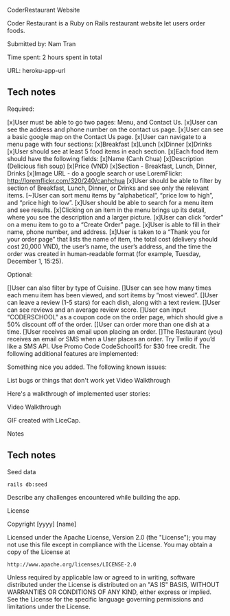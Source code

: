 CoderRestaurant Website

Coder Restaurant is a Ruby on Rails restaurant website let users order foods.

Submitted by: Nam Tran

Time spent: 2 hours spent in total

URL: heroku-app-url

## Tech notes

Required:

 [x]User must be able to go two pages: Menu, and Contact Us.
 [x]User can see the address and phone number on the contact us page.
 [x]User can see a basic google map on the Contact Us page.
 [x]User can navigate to a menu page with four sections:
     [x]Breakfast
     [x]Lunch
     [x]Dinner
     [x]Drinks
 [x]User should see at least 5 food items in each section.
 [x]Each food item should have the following fields:
     [x]Name (Canh Chua)
     [x]Description (Delicious fish soup)
     [x]Price (VND)
     [x]Section - Breakfast, Lunch, Dinner, Drinks
     [x]Image URL - do a google search or use LoremFlickr: http://loremflickr.com/320/240/canhchua
 [x]User should be able to filter by section of Breakfast, Lunch, Dinner, or Drinks and see only the relevant items.
 [~]User can sort menu items by “alphabetical”, “price low to high”, and “price high to low”.
 [x]User should be able to search for a menu item and see results.
 [x]Clicking on an item in the menu brings up its detail, where you see the description and a larger picture.
 [x]User can click “order” on a menu item to go to a “Create Order” page.
 [x]User is able to fill in their name, phone number, and address.
 [x]User is taken to a “Thank you for your order page” that lists the name of item, the total cost (delivery should cost 
 20,000 VND), the user’s name, the user’s address, and the time the order was created in human-readable format 
 (for example, Tuesday, December 1, 15:25).

Optional:

 []User can also filter by type of Cuisine.
 []User can see how many times each menu item has been viewed, and sort items by “most viewed”.
 []User can leave a review (1-5 stars) for each dish, along with a text review.
 []User can see reviews and an average review score.
 []User can input "CODERSCHOOL" as a coupon code on the order page, which should give a 50% discount off of the order.
 []User can order more than one dish at a time.
 []User receives an email upon placing an order.
 []The Restaurant (you) receives an email or SMS when a User places an order. Try Twilio if you’d like a SMS API. Use Promo Code CodeSchool15 for $30 free credit.
The following additional features are implemented:

 Something nice you added.
The following known issues:

List bugs or things that don't work yet
Video Walkthrough

Here's a walkthrough of implemented user stories:

Video Walkthrough

GIF created with LiceCap.

Notes

## Tech notes

Seed data
```
rails db:seed
```

Describe any challenges encountered while building the app.

License

Copyright [yyyy] [name]

Licensed under the Apache License, Version 2.0 (the "License");
you may not use this file except in compliance with the License.
You may obtain a copy of the License at

    http://www.apache.org/licenses/LICENSE-2.0

Unless required by applicable law or agreed to in writing, software
distributed under the License is distributed on an "AS IS" BASIS,
WITHOUT WARRANTIES OR CONDITIONS OF ANY KIND, either express or implied.
See the License for the specific language governing permissions and
limitations under the License.